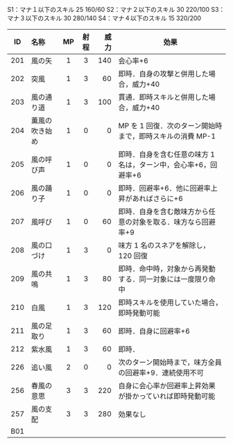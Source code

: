 S1：マナ１以下のスキル 25 160/60
S2：マナ２以下のスキル 30 220/100
S3：マナ３以下のスキル 30 280/140
S4：マナ４以下のスキル 15 320/200

| ID  | 名称           | MP  | 射程 | 威力 | 効果                                                            |
| :-: | :------------- | :-: | :--: | ---: | --------------------------------------------------------------- |
| 201 | 風の矢         |  1  |  3   |  140 | 会心率+6                                                        |
| 202 | 突風           |  1  |  3   |   60 | 即時．自身の攻撃と併用した場合，威力+40                         |
| 203 | 風の通り道     |  1  |  3   |  100 | 貫通．即時スキルと併用した場合，威力+40                         |
| 204 | 薫風の吹き始め |  1  |  0   |    0 | MP を 1 回復．次のターン開始時まで，即時スキルの消費 MP-1       |
| 205 | 風の呼び声     |  1  |  0   |    0 | 即時．自身を含む任意の味方 1 名は，ターン中，会心率+6，回避率+6 |
| 206 | 風の踊り子     |  1  |  0   |    0 | 即時．回避率+6．他に回避率上昇があればさらに+6                  |
| 207 | 風呼び         |  1  |  0   |   60 | 即時．自身を含む敵味方から任意の対象を取る．味方なら回避率+9    |
| 208 | 風の口づけ     |  1  |  3   |    0 | 味方 1 名のスネアを解除し，120 回復                             |
| 209 | 風の共鳴       |  1  |  3   |   80 | 即時．命中時，対象から再発動する．同一対象には一度限り命中      |
| 210 | 白風           |  1  |  3   |  120 | 即時スキルを使用していた場合，即時発動可能                      |
| 211 | 風の足取り     |  1  |  3   |   60 | 即時．自身に回避率+6                                            |
| 212 | 紫水風         |  1  |  3   |   60 | 即時．                                                          |
| 226 | 追い風         |  2  |  0   |    0 | 次のターン開始時まで，味方全員の回避率+9．連続使用不可          |
| 256 | 春風の意思     |  3  |  3   |  220 | 自身に会心率か回避率上昇効果が掛かっていれば即時発動可能        |
| 257 | 風の支配       |  3  |  3   |  280 | 効果なし                                                        |
| B01 |                |     |      |      |                                                                 |
